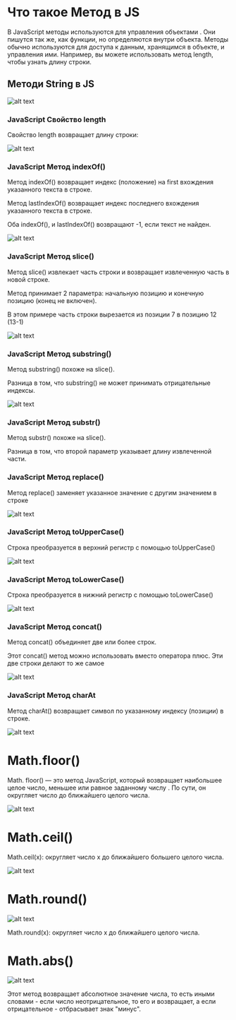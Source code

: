 # Что такое Метод в JS

В JavaScript методы используются для управления объектами . Они пишутся так же, как функции, но определяются внутри объекта. Методы обычно используются для доступа к данным, хранящимся в объекте, и управления ими. Например, вы можете использовать метод length, чтобы узнать длину строки.

## Методи String в JS 

![alt text](image.png)

### JavaScript Свойство length
Свойство length возвращает длину строки:

![alt text](image-1.png)

### JavaScript Метод indexOf()
Метод indexOf() возвращает индекс (положение) на first вхождения указанного текста в строке.

Метод lastIndexOf() возвращает индекс последнего вхождения указанного текста в строке.

Оба indexOf(), и lastIndexOf() возвращают -1, если текст не найден.

![alt text](image-2.png)

### JavaScript Метод slice()
Метод slice() извлекает часть строки и возвращает извлеченную часть в новой строке.

Метод принимает 2 параметра: начальную позицию и конечную позицию (конец не включен).

В этом примере часть строки вырезается из позиции 7 в позицию 12 (13-1)

![alt text](image-3.png)


### JavaScript Метод substring()
Метод substring() похоже на slice().

Разница в том, что substring() не может принимать отрицательные индексы.

![alt text](image-4.png)

### JavaScript Метод substr()
Метод substr() похоже на slice().

Разница в том, что второй параметр указывает длину извлеченной части.

### JavaScript Метод replace()
Метод replace() заменяет указанное значение с другим значением в строке

![alt text](image-5.png)

### JavaScript Метод toUpperCase()
Строка преобразуется в верхний регистр с помощью toUpperCase()

![alt text](image-6.png)


### JavaScript Метод toLowerCase()
Строка преобразуется в нижний регистр с помощью toLowerCase()

![alt text](image-7.png)

### JavaScript Метод concat()
Метод concat() объединяет две или более строк.

Этот concat() метод можно использовать вместо оператора плюс. Эти две строки делают то же самое

![alt text](image-8.png)

### JavaScript Метод charAt
Метод charAt() возвращает символ по указанному индексу (позиции) в строке.


![alt text](image-9.png)




# Math.floor()
Math. floor() — это метод JavaScript, который возвращает наибольшее целое число, меньшее или равное заданному числу . По сути, он округляет число до ближайшего целого числа.

![alt text](image-10.png)



# Math.ceil()

Math.ceil(x): округляет число x до ближайшего большего целого числа.

![alt text](image-11.png)



# Math.round()

![alt text](image-12.png)

Math.round(x): округляет число x до ближайшего целого числа.




# Math.abs()

![alt text](image-13.png)

Этот метод возвращает абсолютное значение числа, то есть иными словами - если число неотрицательное, то его и возвращает, а если отрицательное - отбрасывает знак "минус".